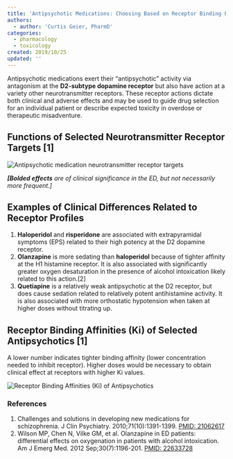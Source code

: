 ```yaml
---
title: 'Antipsychotic Medications: Choosing Based on Receptor Binding Profile'
authors:
  - author: 'Curtis Geier, PharmD'
categories:
  - pharmacology
  - toxicology
created: 2019/10/25
updated: ''
---
```

Antipsychotic medications exert their “antipsychotic” activity via antagonism at the **D2-subtype dopamine receptor** but also have action at a variety other neurotransmitter receptors. These receptor actions dictate both clinical and adverse effects and may be used to guide drug selection for an individual patient or describe expected toxicity in overdose or therapeutic misadventure.

## Functions of Selected Neurotransmitter Receptor Targets \[1]

![Antipsychotic medication neurotransmitter receptor targets](/media/antipsychotic-receptors.png "Functions of Selected Neurotransmitter Receptor Targets")

_**[Bolded effects** are of clinical significance in the ED, but not necessarily more frequent.]_

## Examples of Clinical Differences Related to Receptor Profiles

1. <span class="drug">**Haloperidol**</span> and <span class="drug">**risperidone**</span> are associated with extrapyramidal symptoms (EPS) related to their high potency at the D2 dopamine receptor.
2. <span class="drug">**Olanzapine**</span> is more sedating than <span class="drug">**haloperidol**</span> because of tighter affinity at the H1 histamine receptor. It is also associated with significantly greater oxygen desaturation in the presence of alcohol intoxication likely related to this action.\[2]
3. <span class="drug">**Quetiapine**</span> is a relatively weak antipsychotic at the D2 receptor, but does cause sedation related to relatively potent antihistamine activity. It is also associated with more orthostatic hypotension when taken at higher doses without titrating up.

## Receptor Binding Affinities (Ki) of Selected Antipsychotics \[1]

A lower number indicates tighter binding affinity (lower concentration needed to inhibit receptor). Higher doses would be necessary to obtain clinical effect at receptors with higher Ki values.

![Receptor Binding Affinities (Ki) of Antipsychotics](/media/antipsychotic-recept-binding-affinities.png "Receptor Binding Affinities (Ki) of Antipsychotics")



### References

1. Challenges and solutions in developing new medications for schizophrenia. J Clin Psychiatry. 2010;71(10):1391-1399. [
   PMID: 21062617](https://www.ncbi.nlm.nih.gov/pubmed/?term=21062617)
2. Wilson MP, Chen N, Vilke GM, et al. Olanzapine in ED patients: differential effects on oxygenation in patients with alcohol intoxication. Am J Emerg Med. 2012 Sep;30(7):1196-201. [
   PMID: 22633728](https://www.ncbi.nlm.nih.gov/pubmed/?term=22633728)
